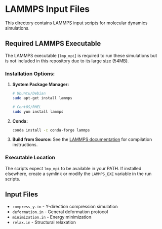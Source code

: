 # LAMMPS Input Files

This directory contains LAMMPS input scripts for molecular dynamics simulations.

## Required LAMMPS Executable

The LAMMPS executable (`lmp_mpi`) is required to run these simulations but is not included in this repository due to its large size (54MB).

### Installation Options:

1. **System Package Manager:**
   ```bash
   # Ubuntu/Debian
   sudo apt-get install lammps
   
   # CentOS/RHEL
   sudo yum install lammps
   ```

2. **Conda:**
   ```bash
   conda install -c conda-forge lammps
   ```

3. **Build from Source:**
   See the [LAMMPS documentation](https://docs.lammps.org/Build.html) for compilation instructions.

### Executable Location

The scripts expect `lmp_mpi` to be available in your PATH. If installed elsewhere, create a symlink or modify the `LAMMPS_EXE` variable in the run scripts.

## Input Files

- `compress_y.in` - Y-direction compression simulation
- `deformation.in` - General deformation protocol
- `minimization.in` - Energy minimization
- `relax.in` - Structural relaxation